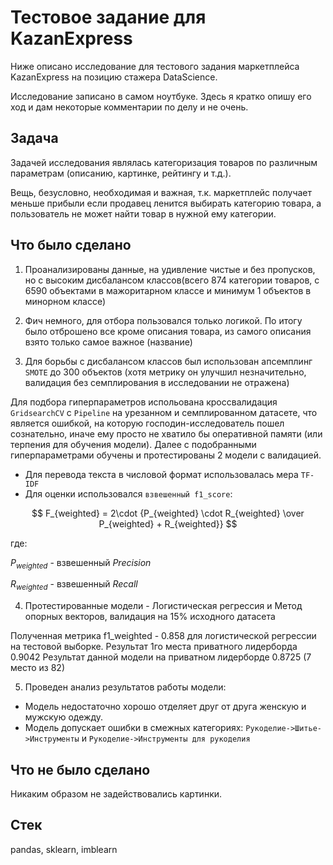 # Тестовое задание для KazanExpress

Ниже описано исследование для тестового задания маркетплейса KazanExpress на позицию стажера DataScience.

Исследование записано в самом ноутбуке. Здесь я кратко опишу его ход и дам некоторые комментарии по делу и не очень.

## Задача

Задачей исследования являлась категоризация товаров по различным параметрам (описанию, картинке, рейтингу и т.д.).

Вещь, безусловно, необходимая и важная, т.к. маркетплейс получает меньше прибыли если продавец ленится выбирать категорию товара, а пользователь не может найти товар в нужной ему категории.


## Что было сделано

1. Проанализированы данные, на удивление чистые и без пропусков, но с высоким дисбалансом классов(всего 874 категории товаров, с 6590 объектами в мажоритарном классе и минимум 1 объектов в минорном классе)

2. Фич немного, для отбора пользовался только логикой. По итогу было отброшено все кроме описания товара, из самого описания взято только самое важное (название)

3. Для борьбы с дисбалансом классов был использован апсемплинг `SMOTE` до 300 объектов (хотя метрику он улучшил незначительно, валидация без семплирования в исследовании не отражена)

Для подбора гиперпараметров испольована кроссвалидация `GridsearchCV` с `Pipeline` на урезанном и семплированном датасете, что является ошибкой, на которую господин-исследователь пошел сознательно, иначе ему просто не хватило бы оперативной памяти (или терпения для обучения модели). Далее с подобранными гиперпараметрами обучены и протестированы 2 модели с валидацией.

- Для перевода текста в числовой формат использовалась мера `TF-IDF`
- Для оценки использовался `взвешенный f1_score`:

$$
F_{weighted} = 2\cdot {P_{weighted} \cdot R_{weighted} \over P_{weighted} + R_{weighted}}
$$

где: 

$P_{weighted}$ - взвешенный $Precision$

$R_{weighted}$  - взвешенный $Recall$

4. Протестированные модели - Логистическая регрессия и Метод опорных векторов, валидация на 15% исходного датасета

Полученная метрика f1_weighted - 0.858 для логистической регрессии на тестовой выборке. 
Результат 1го места приватного лидерборда 0.9042 
Результат данной модели на приватном лидерборде 0.8725 (7 место из 82)

5. Проведен анализ результатов работы модели:
- Модель недостаточно хорошо отделяет друг от друга женскую и мужскую одежду.
- Модель допускает ошибки в смежных категориях: `Рукоделие->Шитье->Инструменты` и `Рукоделие->Инструменты для рукоделия`


## Что не было сделано

Никаким образом не задействовались картинки.

## Стек
pandas, sklearn, imblearn
